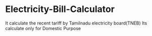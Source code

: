 # Electricity-Bill-Calculator
It calculate the recent tariff by Tamilnadu electricity board(TNEB)
Its calculate only for Domestic Purpose
